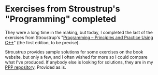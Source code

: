 # Exercises from Stroustrup's "Programming" completed

They were a long time in the making, but today, I completed the last of the
exercises from Stroustrup's "[Programming &ndash; Principles and Practice Using
C++][ppp]" (the first edition, to be precise).

[ppp]: http://www.stroustrup.com/Programming/PPP1.html

Stroustrup provides sample solutions for some exercises on the book website,
but only a few, and I often wished for more so I could compare what I've
produced. If anybody else is looking for solutions, they are in my [PPP
repository][repo]. Provided as is.

[repo]: https://github.com/bewuethr/stroustrup_ppp
